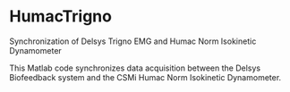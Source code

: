 # HumacTrigno
Synchronization of Delsys Trigno EMG and Humac Norm Isokinetic Dynamometer

This Matlab code synchronizes data acquisition between the Delsys Biofeedback system and the CSMi Humac Norm Isokinetic Dynamometer. 
